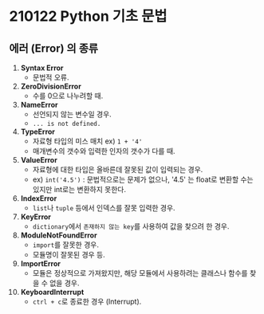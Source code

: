 # 210122 Python 기초 문법

## 에러 (Error) 의 종류

1. **Syntax Error**
   * 문법적 오류.
2. **ZeroDivisionError**
   * 수를 0으로 나누려할 때.
3. **NameError**
   * 선언되지 않는 변수일 경우.
   * `... is not defined.`
4. **TypeError**
   * 자료형 타입의 미스 매치 ex) `1 + '4'`
   * 매개변수의 갯수와 입력한 인자의 갯수가 다를 때.
5. **ValueError**
   * 자료형에 대한 타입은 올바른데 잘못된 값이 입력되는 경우.
   * ex) `int('4.5')` : 문법적으로는 문제가 없으나, '4.5' 는 float로 변환할 수는 있지만 int로는 변환하지 못한다. 
6. **IndexError**
   * `list`나 `tuple` 등에서 인덱스를 잘못 입력한 경우.
7. **KeyError**
   * `dictionary`에서 `존재하지 않는 key`를 사용하여 값을 찾으려 한 경우.
8. **ModuleNotFoundError**
   * `import`를 잘못한 경우.
   * 모듈명이 잘못된 경우 등.
9. **ImportError**
   * 모듈은 정상적으로 가져왔지만, 해당 모듈에서 사용하려는 클래스나 함수를 찾을 수 없을 경우.
10. **KeyboardInterrupt**
    *  `ctrl + c`로 종료한 경우 (Interrupt).



